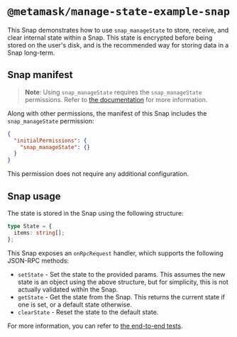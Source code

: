 # `@metamask/manage-state-example-snap`

This Snap demonstrates how to use `snap_manageState` to store, receive, and
clear internal state within a Snap. This state is encrypted before being stored
on the user's disk, and is the recommended way for storing data in a Snap
long-term.

## Snap manifest

> **Note**: Using `snap_manageState` requires the `snap_manageState`
> permissions. Refer to [the documentation](https://docs.metamask.io/snaps/reference/rpc-api/#snap_managestate)
> for more information.

Along with other permissions, the manifest of this Snap includes the
`snap_manageState` permission:

```json
{
  "initialPermissions": {
    "snap_manageState": {}
  }
}
```

This permission does not require any additional configuration.

## Snap usage

The state is stored in the Snap using the following structure:

```ts
type State = {
  items: string[];
};
```

This Snap exposes an `onRpcRequest` handler, which supports the following
JSON-RPC methods:

- `setState` - Set the state to the provided params. This assumes the new state
  is an object using the above structure, but for simplicity, this is not
  actually validated within the Snap.
- `getState` - Get the state from the Snap. This returns the current state
  if one is set, or a default state otherwise.
- `clearState` - Reset the state to the default state.

For more information, you can refer to
[the end-to-end tests](./src/index.test.ts).
